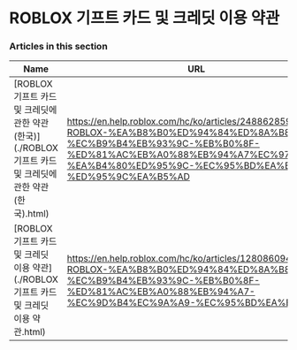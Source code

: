 # ROBLOX 기프트 카드 및 크레딧 이용 약관  
### Articles in this section
Name|URL
-|-
[ROBLOX 기프트 카드 및 크레딧에 관한 약관 (한국)](./ROBLOX 기프트 카드 및 크레딧에 관한 약관 (한국).html) |https://en.help.roblox.com/hc/ko/articles/24886285922708-ROBLOX-%EA%B8%B0%ED%94%84%ED%8A%B8-%EC%B9%B4%EB%93%9C-%EB%B0%8F-%ED%81%AC%EB%A0%88%EB%94%A7%EC%97%90-%EA%B4%80%ED%95%9C-%EC%95%BD%EA%B4%80-%ED%95%9C%EA%B5%AD
[ROBLOX 기프트 카드 및 크레딧 이용 약관](./ROBLOX 기프트 카드 및 크레딧 이용 약관.html) |https://en.help.roblox.com/hc/ko/articles/12808609433108-ROBLOX-%EA%B8%B0%ED%94%84%ED%8A%B8-%EC%B9%B4%EB%93%9C-%EB%B0%8F-%ED%81%AC%EB%A0%88%EB%94%A7-%EC%9D%B4%EC%9A%A9-%EC%95%BD%EA%B4%80